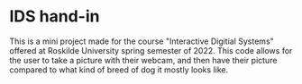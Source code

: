 # IDS hand-in 

This is a mini project made for the course "Interactive Digitial Systems" offered at Roskilde University spring semester of 2022. 
This code allows for the user to take a picture with their webcam, and then have their picture compared to what kind of breed of dog it mostly looks like. 
